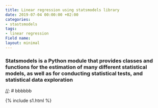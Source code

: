 ```yaml
---
title: Linear regression using statsmodels library
date: 2019-07-04 00:00:00 +02:00
categories:
- stastsmodels
tags:
- linear regression
Field name: 
layout: minimal
---
```


### Statsmodels is a Python module that provides classes and functions for the estimation of many different statistical models, as well as for conducting statistical tests, and statistical data exploration


[//]: # bbbbbb

{% include s1.html %}

[//]: #


